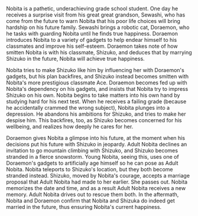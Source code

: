 <!-- Stand By Me, Doraemon (2014) -->

Nobita is a pathetic, underachieving grade school student. One day he receives a surprise visit from his great great grandson, Sewashi, who has come from the future to warn Nobita that his poor life choices will bring hardship on his future family. Sewashi brings a robotic cat, Doraemon, who he tasks with guarding Nobita until he finds true happiness. Doraemon introduces Nobita to a variety of gadgets to help endear himself to his classmates and improve his self-esteem. Doraemon takes note of how smitten Nobita is with his classmate, Shizuko, and deduces that by marrying Shizuko in the future, Nobita will achieve true happiness.

Nobita tries to make Shizuko like him by influencing her with Doraemon's gadgets, but his plan backfires, and Shizuko instead becomes smitten with Nobita's more prestigious classmate Ace. Doraemon becomes fed up with Nobita's dependency on his gadgets, and insists that Nobita try to impress Shizuko on his own. Nobita begins to take matters into his own hand by studying hard for his next test. When he receives a failing grade (because he accidentally crammed the wrong subject), Nobita plunges into a depression. He abandons his ambitions for Shizuko, and tries to make her despise him. This backfires, too, as Shizuko becomes concerned for his wellbeing, and realizes how deeply he cares for her.

Doraemon gives Nobita a glimpse into his future, at the moment when his decisions put his future with Shizuko in jeopardy. Adult Nobita declines an invitation to go mountain climbing with Shizuko, and Shizuko becomes stranded in a fierce snowstorm. Young Nobita, seeing this, uses one of Doraemon's gadgets to artificially age himself so he can pose as Adult Nobita. Nobita teleports to Shizuko's location, but they both become stranded instead. Shizuko, moved by Nobita's courage, accepts a marriage proposal that Adult Nobita had made to her earlier. She passes out. Nobita memorizes the date and time, and as a result Adult Nobita receives a new memory. Adult Nobita drives out to rescue them both. In the aftermath, Nobita and Doraemon confirm that Nobita and Shizuka do indeed get married in the future, thus ensuring Nobita's current happiness.